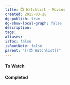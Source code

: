 ```yaml
---
title: 📺 Watchlist - Movies
created: 2025-03-28
dg-publish: true
dg-show-local-graph: false
description: 
tags: 
aliases: 
isToc: false
isRootNote: false
parent: "[[📺 Watchlist]]"
---
```

#### To Watch
#### Completed
